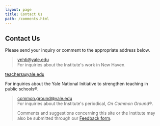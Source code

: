 ```yaml
---
layout: page
title: Contact Us
path: /comments.html
---
```


<h2>Contact Us </h2>

Please send your inquiry or comment to the appropriate address below.

> <ynhti@yale.edu>\
> For inquiries about the Institute\'s work in New Haven.

<teachers@yale.edu>

For inquiries about the Yale National Initiative to strengthen teaching
in public schools®.

> <common.ground@yale.edu>\
> For inquiries about the Institute\'s periodical, *On Common
> Ground*®*.*
>
> Comments and suggestions concerning this site or the Institute may
> also be submitted through our [Feedback
> form](http://teachersinstitute.yale.edu/guestbook.html).
